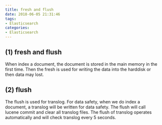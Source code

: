 ```yaml
---
title: fresh and flush
date: 2018-06-05 21:31:46
tags:
- Elasticsearch
categories:
- Elasticsearch
---
```


## (1) fresh and flush
When index a document, the document is stored in the main memory in the first time. Then the fresh is used for writing the data into the harddisk or then data may lost.

## (2) flush
The flush is used for translog.
For data safety, when we do index a document, a translog will be written for data safety. The flush will call lucene commit and clear all translog files. The flush of translog operates automatically and will check translog every 5 seconds.


 